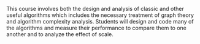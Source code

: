 This course involves both the design and analysis of classic and other useful algorithms which includes the necessary treatment of graph theory and algorithm complexity analysis. Students will design and code many of the algorithms and measure their performance to compare them to one another and to analyze the effect of scale.
